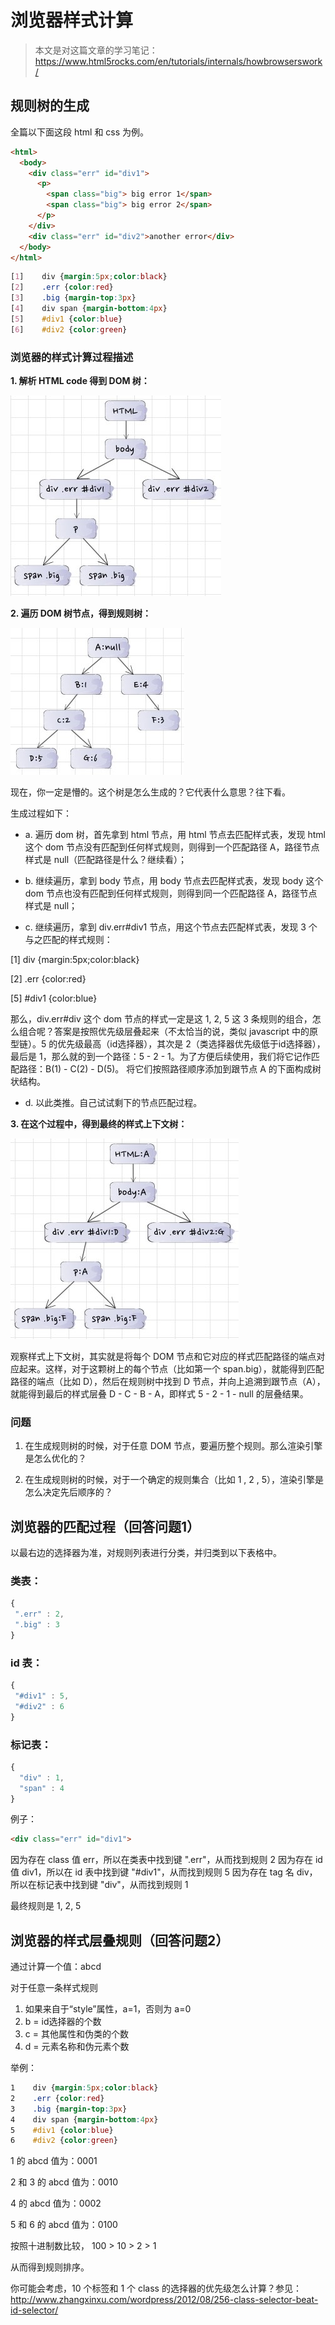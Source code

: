 # 浏览器样式计算

> 本文是对这篇文章的学习笔记：https://www.html5rocks.com/en/tutorials/internals/howbrowserswork/

## 规则树的生成

全篇以下面这段 html 和 css 为例。

``` html
<html>
  <body>
    <div class="err" id="div1">
      <p>
        <span class="big"> big error 1</span>
        <span class="big"> big error 2</span>
      </p>
    </div>
    <div class="err" id="div2">another error</div>
  </body>
</html>
```

``` css
[1]    div {margin:5px;color:black}
[2]    .err {color:red}
[3]    .big {margin-top:3px}
[4]    div span {margin-bottom:4px}
[5]    #div1 {color:blue}
[6]    #div2 {color:green}
```

### 浏览器的样式计算过程描述

**1. 解析 HTML code 得到 DOM 树：**

  ![](./dom.jpg)

**2. 遍历 DOM 树节点，得到规则树：**

  ![](./rule.jpg)

现在，你一定是懵的。这个树是怎么生成的？它代表什么意思？往下看。

生成过程如下：

  - a. 遍历 dom 树，首先拿到 html 节点，用 html 节点去匹配样式表，发现 html 这个 dom 节点没有匹配到任何样式规则，则得到一个匹配路径 A，路径节点样式是 null（匹配路径是什么？继续看）；

  - b. 继续遍历，拿到 body 节点，用 body 节点去匹配样式表，发现 body 这个 dom 节点也没有匹配到任何样式规则，则得到同一个匹配路径 A，路径节点样式是 null；

  - c. 继续遍历，拿到 div.err#div1 节点，用这个节点去匹配样式表，发现 3 个与之匹配的样式规则：

  [1]    div {margin:5px;color:black}

  [2]    .err {color:red}

  [5]    #div1 {color:blue}

  那么，div.err#div 这个 dom 节点的样式一定是这 1, 2, 5 这 3 条规则的组合，怎么组合呢？答案是按照优先级层叠起来（不太恰当的说，类似 javascript 中的原型链）。5 的优先级最高（id选择器），其次是 2（类选择器优先级低于id选择器），最后是 1，那么就的到一个路径：5 - 2 - 1。为了方便后续使用，我们将它记作匹配路径：B(1) - C(2) - D(5)。 将它们按照路径顺序添加到跟节点 A 的下面构成树状结构。

  - d. 以此类推。自己试试剩下的节点匹配过程。

**3. 在这个过程中，得到最终的样式上下文树：**

  ![](./context.jpg)

  观察样式上下文树，其实就是将每个 DOM 节点和它对应的样式匹配路径的端点对应起来。这样，对于这颗树上的每个节点（比如第一个 span.big），就能得到匹配路径的端点（比如 D），然后在规则树中找到 D 节点，并向上追溯到跟节点（A），就能得到最后的样式层叠 D - C - B - A，即样式 5 - 2 - 1 - null 的层叠结果。


### 问题

1. 在生成规则树的时候，对于任意 DOM 节点，要遍历整个规则。那么渲染引擎是怎么优化的？

2. 在生成规则树的时候，对于一个确定的规则集合（比如 1 , 2 , 5），渲染引擎是怎么决定先后顺序的？

## 浏览器的匹配过程（回答问题1）

以最右边的选择器为准，对规则列表进行分类，并归类到以下表格中。

### 类表：
``` javascript
{
 ".err" : 2, 
 ".big" : 3
}
```

### id 表：
``` javascript
{
 "#div1" : 5,
 "#div2" : 6
}
```

### 标记表：
``` javascript
{
  "div" : 1,
  "span" : 4
}
```

例子：

``` html
<div class="err" id="div1">
```

因为存在 class 值 err，所以在类表中找到键 ".err"，从而找到规则 2
因为存在 id 值 div1，所以在 id 表中找到键 "#div1"，从而找到规则 5
因为存在 tag 名 div，所以在标记表中找到键 "div"，从而找到规则 1

最终规则是 1, 2, 5


## 浏览器的样式层叠规则（回答问题2）

通过计算一个值：abcd

对于任意一条样式规则

1. 如果来自于“style”属性，a=1，否则为 a=0
2. b = id选择器的个数
3. c = 其他属性和伪类的个数
4. d = 元素名称和伪元素个数

举例：

``` css
1    div {margin:5px;color:black}
2    .err {color:red}
3    .big {margin-top:3px}
4    div span {margin-bottom:4px}
5    #div1 {color:blue}
6    #div2 {color:green}
```

 1 的 abcd 值为：0001
 
 2 和 3 的 abcd 值为：0010

 4 的 abcd 值为：0002

 5 和 6 的 abcd 值为：0100

按照十进制数比较， 100 > 10 > 2 > 1

从而得到规则排序。

你可能会考虑，10 个标签和 1 个 class 的选择器的优先级怎么计算？参见：http://www.zhangxinxu.com/wordpress/2012/08/256-class-selector-beat-id-selector/



